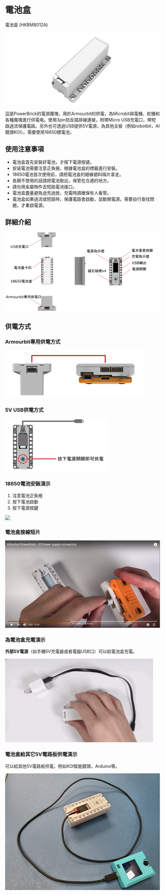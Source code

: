 # 電池盒

電池盒 (HKBM8012A)

![](./images/04_02.png)

這是PowerBrick的電源魔塊，用於Armourbit的供電，為Microbit與電機、舵機和各種魔塊進行供電电。使用3pin防反插排線連接，附帶Micro USB充電口，帶短路過流保護電路。另外也可透過USB提供5V電源，為其他主板（例如robotbit，AI鏡頭KOI）。需要使用18650鋰電池。

## 使用注意事項

- 電池盒首先安裝好電池，才按下電源按键。
- 安装電池需要注意正負極，根據電池盒的標籤進行安裝。
- 18650電池首次使用前，請把電池盒的絕緣塑料隔片拿走。
- 長期不使用的話請把電池取出，保管在合適的地方。
- 請勿用金屬物件去短路電池接口。
- 電池盒盡量避免過充過放，充電時請確保有人看管。
- 電池盒如果過流或短路時，保護電路會啟動，並斷開電源。需要自行查找問題，才重啟電源。

## 詳細介紹

![](./images/04_01.png)

## 供電方式

### Armourbit專用供電方式

![](./images/04_03.png)

### 5V USB供電方式

![](./images/04_04.png)

### 18650電池安裝演示

1. 注意電池正負極
2. 按下電池啟動
3. 按下電源按鍵

![](./images/IMG_2563.gif)

### 電池盒接線短片

[![](./images/batteryconnect.png)](https://www.youtube.com/watch?v=HRJeHkAbnio)

### 為電池盒充電演示

**外部5V電源**（如手機5V充電器或者電腦USB口）可以給電池盒充電。

![](./images/IMG_2564.gif)

### 電池盒給其它5V電路板供電演示

可以給其他5V電路板供電，例如KOI智能鏡頭，Arduino等。

![](./kbimages/koi.jpg)




